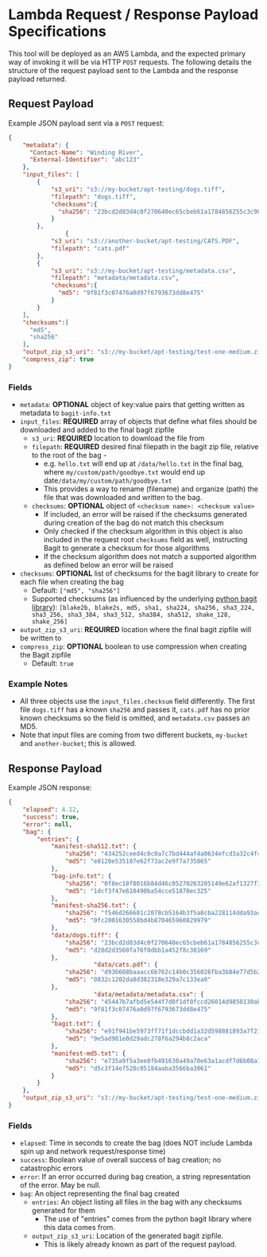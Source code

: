 # Lambda Request / Response Payload Specifications

This tool will be deployed as an AWS Lambda, and the expected primary way of invoking it will be via HTTP `POST` requests.  The following details the structure of the request payload sent to the Lambda and the response payload returned.

## Request Payload

Example JSON payload sent via a `POST` request:
```json
{
    "metadata": {
      "Contact-Name": "Winding River",
      "External-Identifier": "abc123"
    },
    "input_files": [
        {
            "s3_uri": "s3://my-bucket/apt-testing/dogs.tiff",
            "filepath": "dogs.tiff",            
            "checksums":{
              "sha256": "23bcd2d83d4c0f270640ec65cbeb61a1784856255c3c98dd25ec340453458348s",
            }
        },
				{
            "s3_uri": "s3://another-bucket/apt-testing/CATS.PDF",
            "filepath": "cats.pdf"            
        },
        {
            "s3_uri": "s3://my-bucket/apt-testing/metadata.csv",
            "filepath": "metadata/metadata.csv",            
            "checksums":{
              "md5": "9f81f3c07476a0d97f6793673dd8e475"
            }
        }
    ],
    "checksums":[
      "md5",
      "sha256"
    ],
    "output_zip_s3_uri": "s3://my-bucket/apt-testing/test-one-medium.zip",
    "compress_zip": true
}
```
### Fields
- `metadata`: **OPTIONAL** object of key:value pairs that getting written as metadata to `bagit-info.txt`
- `input_files`: **REQUIRED** array of objects that define what files should be downloaded and added to the final bagit zipfile
  - `s3_uri`: **REQUIRED** location to download the file from
  - `filepath`: **REQUIRED** desired final filepath in the bagit zip file, relative to the root of the bag    - 
    - e.g. `hello.txt` will end up at `/data/hello.txt` in the final bag, where `my/custom/path/goodbye.txt` would end up date`/data/my/custom/path/goodbye.txt`
    - This provides a way to rename (filename) and organize (path) the file that was downloaded and written to the bag.
  - `checksums`: **OPTIONAL** object of `<checksum name>: <checksum value>`
    - If included, an error will be raised if the checksums generated during creation of the bag do not match this checksum
    - Only checked if the checksum algorithm in this object is also included in the request root `checksums` field as well, instructing Bagit to generate a checksum for those algorithms
    - If the checksum algorithm does not match a supported algorithm as defined below an error will be raised
- `checksums`: **OPTIONAL** list of checksums for the bagit library to create for each file when creating the bag
  - Default: `["md5", "sha256"]`
  - Supported checksums (as influenced by the underlying [python bagit library](https://github.com/LibraryOfCongress/bagit-python)): `[blake2b, blake2s, md5, sha1, sha224, sha256, sha3_224, sha3_256, sha3_384, sha3_512, sha384, sha512, shake_128, shake_256]`
- `output_zip_s3_uri`: **REQUIRED** location where the final bagit zipfile will be written to
- `compress_zip`: **OPTIONAL** boolean to use compression when creating the Bagit zipfile
  - Default: `true`

### Example Notes

- All three objects use the `input_files.checksum` field differently.  The first file `dogs.tiff` has a known `sha256` and passes it, `cats.pdf` has no prior known checksums so the field is omitted, and `metadata.csv` passes an MD5.
- Note that input files are coming from two different buckets, `my-bucket` and `another-bucket`; this is allowed.

## Response Payload

Example JSON response:
```json
{
    "elapsed": 4.12,
    "success": true,
    "error": null,
    "bag": {
        "entries": {
            "manifest-sha512.txt": {
                "sha256": "434252ceed4c0c0a7c7bd444af4a0634efcd3a32c4f46d8ff68d9ecc5fc184fe",
                "md5": "e0120e535107e62f73ac2e9f7a735865"
            },
            "bag-info.txt": {
                "sha256": "0f8ec18f8016b84d46c05270263205149e62af1327f3ea23a91c0e493b6f4194",
                "md5": "1dcf3f47e610490ba54cce51870ec325"
            },
            "manifest-sha256.txt": {
                "sha256": "f546d266681c2078cb5164b3f5a8cba228114dda93acc719a27a60eae74e8a3f",
                "md5": "0fc2001630558bd4b870465960829979"
            },
            "data/dogs.tiff": {
                "sha256": "23bcd2d83d4c0f270640ec65cbeb61a1784856255c3c98dd25ec340453458348",
                "md5": "d28d2d3560fa76f0dbb1a452f8c38169"
            },
						"data/cats.pdf": {
                "sha256": "d936608baaacc6b762c14b0c356026fba3b84e77d5b22e86f2fc29d3da09c675",
                "md5": "0832c1202da8d382318e329a7c133ea0"
            },
						"data/metadata/metadata.csv": {
                "sha256": "45447b7afbd5e544f7d0f1df0fccd26014d9850130abd3f020b89ff96b82079f",
                "md5": "9f81f3c07476a0d97f6793673dd8e475"
            },
            "bagit.txt": {
                "sha256": "e91f941be5973ff71f1dccbdd1a32d598881893a7f21be516aca743da38b1689",
                "md5": "9e5ad981e0d29adc278f6a294b8c2aca"
            },
            "manifest-md5.txt": {
                "sha256": "e735a9f5a3ee8fb491630a49a70e63a1acdf7d6b08a1763f329e82ff5956b212",
                "md5": "d5c3f14e7528c05184aaba3566ba3061"
            }
        }
    },
    "output_zip_s3_uri": "s3://my-bucket/apt-testing/test-one-medium.zip"
}
```

### Fields

- `elapsed`: Time in seconds to create the bag (does NOT include Lambda spin up and network request/response time)
- `success`: Boolean value of overall success of bag creation; no catastrophic errors
- `error`: If an error occurred during bag creation, a string representation of the error.  May be null.
- `bag`: An object representing the final bag created
  - `entries`: An object listing all files in the bag with any checksums generated for them
    - The use of "entries" comes from the python bagit library where this data comes from.
  - `output_zip_s3_uri`: Location of the generated bagit zipfile.
    - This is likely already known as part of the request payload.